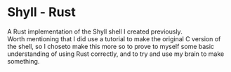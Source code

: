 # Shyll - Rust  

A Rust implementation of the Shyll shell I created previously.  
Worth mentioning that I did use a tutorial to make the original C version of the shell, so I choseto make this more so to prove to myself some basic understanding of using Rust correctly, and to try and use my brain to make something.  
  
